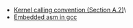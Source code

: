 - [Kernel calling convention (Section A.2)](https://refspecs.linuxfoundation.org/elf/x86_64-abi-0.99.pdf)\
- [Embedded asm in gcc](https://gcc.gnu.org/onlinedocs/gcc/Extended-Asm.html#Extended-Asm)